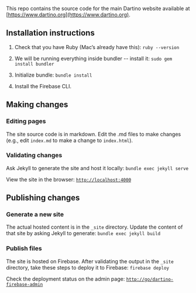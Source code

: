 This repo contains the source code for the main Dartino website available at [https://www.dartino.org](https://www.dartino.org).

## Installation instructions

1. Check that you have Ruby (Mac’s already have this):
`ruby --version`

1. We will be running everything inside bundler -- install it:
`sudo gem install bundler`

1. Initialize bundle:
`bundle install`

1. Install the Firebase CLI.

## Making changes

### Editing pages

The site source code is in markdown. Edit the .md files to make changes (e.g., edit `index.md` to make a change to `index.html`).


### Validating changes

Ask Jekyll to generate the site and host it locally:
`bundle exec jekyll serve`

View the site in the browser:
[`http://localhost:4000`](http://localhost:4000)

## Publishing changes

### Generate a new site

The actual hosted content is in the `_site` directory. Update the content of that site by asking Jekyll to generate:
`bundle exec jekyll build`

### Publish files

The site is hosted on Firebase. After validating the output in the `_site` directory, take these steps to deploy it to Firebase:
`firebase deploy`

Check the deployment status on the admin page:
[`http://go/dartino-firebase-admin`](http://go/dartino-firebase-admin)

